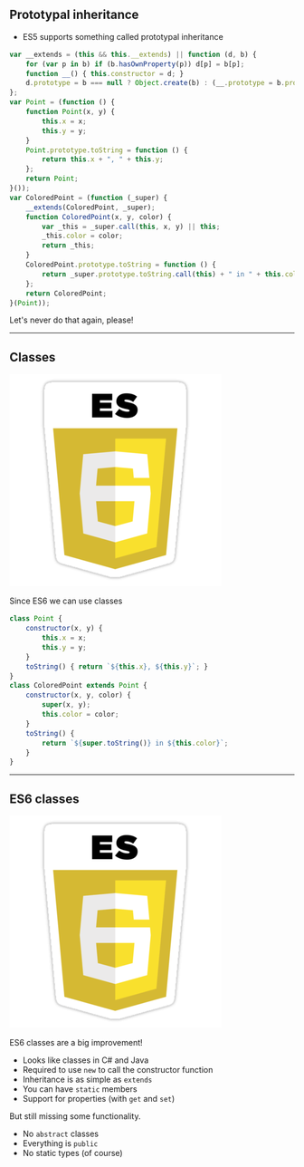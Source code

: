 ## Prototypal inheritance

* ES5 supports something called prototypal inheritance

```javascript
var __extends = (this && this.__extends) || function (d, b) {
    for (var p in b) if (b.hasOwnProperty(p)) d[p] = b[p];
    function __() { this.constructor = d; }
    d.prototype = b === null ? Object.create(b) : (__.prototype = b.prototype, new __());
};
var Point = (function () {
    function Point(x, y) {
        this.x = x;
        this.y = y;
    }
    Point.prototype.toString = function () {
        return this.x + ", " + this.y;
    };
    return Point;
}());
var ColoredPoint = (function (_super) {
    __extends(ColoredPoint, _super);
    function ColoredPoint(x, y, color) {
        var _this = _super.call(this, x, y) || this;
        _this.color = color;
        return _this;
    }
    ColoredPoint.prototype.toString = function () {
        return _super.prototype.toString.call(this) + " in " + this.color;
    };
    return ColoredPoint;
}(Point));
```

<!-- .element class="fragment" data-fragment-index="0" -->

Let's never do that again, please!

<!-- .element class="fragment" data-fragment-index="1" -->

---

## Classes

![es6](resources/es6.png) <!-- .element class="emblem" -->

Since ES6 we can use classes

```javascript
class Point {
    constructor(x, y) {
        this.x = x;
        this.y = y;
    }
    toString() { return `${this.x}, ${this.y}`; }
}
class ColoredPoint extends Point {
    constructor(x, y, color) {
        super(x, y);
        this.color = color;
    }
    toString() {
        return `${super.toString()} in ${this.color}`;
    }
}
```

---

## ES6 classes

![es6](resources/es6.png) <!-- .element class="emblem" -->

ES6 classes are a big improvement!

* Looks like classes in C# and Java
* Required to use `new` to call the constructor function
* Inheritance is as simple as `extends`
* You can have `static` members
* Support for properties (with `get` and `set`)

But still missing some functionality. <!-- .element class="fragment" data-fragment-index="0" -->

* No `abstract` classes
* Everything is `public`
* No static types (of course)

<!-- .element class="fragment" data-fragment-index="0" -->


